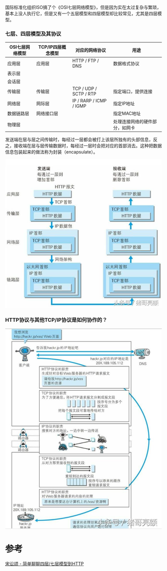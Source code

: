 国际标准化组织ISO搞了个《OSI七层网络模型》，但是因为实在太过复杂与繁琐，基本上没人执行它，但是又有一个五层模型和四层模型却比较常见，尤其是四层模型。

### 七层、四层模型及其协议

| OSI七层网络模型 | TCP/IP四层概念模型 | 对应的网络协议          | 用途                           |
| --------------- | ------------------ | ----------------------- | ------------------------------ |
| 应用层          | 应用层             | HTTP / FTP / DNS        | 数据格式协议                   |
| 表示层          |                    |                         |                                |
| 会话层          |                    |                         |                                |
| 传输层          | 传输层             | TCP / UDP / SCTP / RTP  | 指定端口，提供连接             |
| 网络层          | 网际层             | IP / RARP / ICMP / IGMP | 指定IP地址                     |
| 数据链路层      | 网络接口层         |                         | 指定MAC地址                    |
| 物理层          |                    |                         | 处理连接网络的硬件部分，如网卡 |



发送端在层与层之间传输时，每经过一层都会被打上该层所独有的头部信息，反之，接收端在层与层传输数据时，每经过一层时会把对应的首部消去。这种把数据信息包装起来的做法称为封装（encapsulate）。

![图解传说中的HTTP协议（一）](assets/403a000031b77930cb80.jpeg)



### HTTP协议与其他TCP/IP协议是如何协作的？

![图解传说中的HTTP协议（一）](assets/403600005159707f6b04.jpeg)





# 参考
[宋讼颂 - 简单聊聊四层/七层模型到HTTP](https://www.cnblogs.com/ss-py/p/9851155.html)

